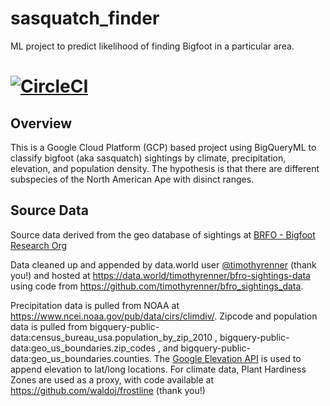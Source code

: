 # sasquatch_finder
ML project to predict likelihood of finding Bigfoot in a particular area.

[![CircleCI](https://circleci.com/gh/mgstockwell/sasquatch_finder.svg?style=svg)](https://app.circleci.com/pipelines/github/mgstockwell/sasquatch_finder)
=======
## Overview
This is a Google Cloud Platform (GCP) based project using BigQueryML to classify bigfoot (aka sasquatch) sightings by climate, precipitation, elevation, and population density. The hypothesis is that there are different subspecies of the North American Ape with disinct ranges. 

## Source Data
Source data derived from the geo database of sightings at [BRFO - Bigfoot Research Org](https://www.bfro.net/gdb/)

Data cleaned up and appended by data.world user [@timothyrenner](https://data.world/timothyrenner) (thank you!) and hosted at https://data.world/timothyrenner/bfro-sightings-data using code from https://github.com/timothyrenner/bfro_sightings_data.

Precipitation data is pulled from NOAA at https://www.ncei.noaa.gov/pub/data/cirs/climdiv/. Zipcode and population data is pulled from 
bigquery-public-data:census_bureau_usa.population_by_zip_2010 , bigquery-public-data:geo_us_boundaries.zip_codes , and bigquery-public-data:geo_us_boundaries.counties.  The [Google Elevation API](https://developers.google.com/maps/documentation/elevation/start) is used to append elevation to lat/long locations.  For climate data, Plant Hardiness Zones are used as a proxy, with code available at https://github.com/waldoj/frostline (thank you!)

